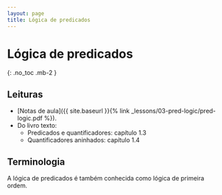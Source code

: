 ```yaml
---
layout: page
title: Lógica de predicados
---
```


# Lógica de predicados
{: .no_toc .mb-2 }

## Leituras

- [Notas de aula]({{ site.baseurl }}{% link _lessons/03-pred-logic/pred-logic.pdf %}).
- Do livro texto:
  - Predicados e quantificadores: capítulo 1.3
  - Quantificadores aninhados: capítulo 1.4

## Terminologia

A lógica de predicados é também conhecida como lógica de primeira ordem.

